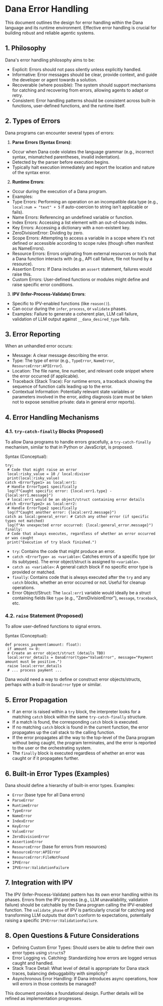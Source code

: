 # Dana Error Handling

This document outlines the design for error handling within the Dana language and its runtime environment. Effective error handling is crucial for building robust and reliable agentic systems.

## 1. Philosophy

Dana's error handling philosophy aims to be:

* Explicit: Errors should not pass silently unless explicitly handled.
* Informative: Error messages should be clear, provide context, and guide the developer or agent towards a solution.
* Recoverable (where possible): The system should support mechanisms for catching and recovering from errors, allowing agents to adapt or retry.
* Consistent: Error handling patterns should be consistent across built-in functions, user-defined functions, and the runtime itself.

## 2. Types of Errors

Dana programs can encounter several types of errors:

1. **Parse Errors (Syntax Errors)**:
 * Occur when Dana code violates the language grammar (e.g., incorrect syntax, mismatched parentheses, invalid indentation).
 * Detected by the parser before execution begins.
 * Typically halt execution immediately and report the location and nature of the syntax error.

2. **Runtime Errors**:
 * Occur during the execution of a Dana program.
 * Examples:
 * Type Errors: Performing an operation on an incompatible data type (e.g., `local:num = "text" + 5` if auto-coercion to string isn't applicable or fails).
 * Name Errors: Referencing an undefined variable or function.
 * Index Errors: Accessing a list element with an out-of-bounds index.
 * Key Errors: Accessing a dictionary with a non-existent key.
 * ZeroDivisionError: Dividing by zero.
 * Scope Errors: Attempting to access a variable in a scope where it's not defined or accessible according to scope rules (though often manifest as NameErrors).
 * Resource Errors: Errors originating from external resources or tools that a Dana function interacts with (e.g., API call failure, file not found by a resource).
 * Assertion Errors: If Dana includes an `assert` statement, failures would raise this.
 * Custom Errors: User-defined functions or modules might define and raise specific error conditions.

3. **IPV (Infer-Process-Validate) Errors**:
 * Specific to IPV-enabled functions (like `reason()`).
 * Can occur during the `infer`, `process`, or `validate` phases.
 * Examples: Failure to generate a coherent plan, LLM call failure, validation of LLM output against `__dana_desired_type` fails.

## 3. Error Reporting

When an unhandled error occurs:

* Message: A clear message describing the error.
* Type: The type of error (e.g., `TypeError`, `NameError`, `ResourceError:APIError`).
* Location: The file name, line number, and relevant code snippet where the error occurred (if applicable).
* Traceback (Stack Trace): For runtime errors, a traceback showing the sequence of function calls leading up to the error.
* Contextual Information: Potentially relevant state variables or parameters involved in the error, aiding diagnosis (care must be taken not to expose sensitive private: data in general error reports).

## 4. Error Handling Mechanisms

### 4.1. `try-catch-finally` Blocks (Proposed)

To allow Dana programs to handle errors gracefully, a `try-catch-finally` mechanism, similar to that in Python or JavaScript, is proposed.

Syntax (Conceptual):

```dana
try:
 # Code that might raise an error
 local:risky_value = 10 / local:divisor
 print(local:risky_value)
catch <ErrorType1> as local:err1:
 # Handle ErrorType1 specifically
 log(f"Caught specific error: {local:err1.type} - {local:err1.message}")
 # local:err1 would be an object/struct containing error details
catch <ErrorType2> as local:err2:
 # Handle ErrorType2 specifically
 log(f"Caught another error: {local:err2.message}")
catch as local:general_error: # Catch any other error (if specific types not matched)
 log(f"An unexpected error occurred: {local:general_error.message}")
finally:
 # Code that always executes, regardless of whether an error occurred or was caught
 print("Execution of try block finished.")
```

* `try`: Contains the code that might produce an error.
* `catch <ErrorType> as <variable>`: Catches errors of a specific type (or its subtypes). The error object/struct is assigned to `<variable>`.
* `catch as <variable>`: A general catch block if no specific error type is provided or matched.
* `finally`: Contains code that is always executed after the `try` and any `catch` blocks, whether an error occurred or not. Useful for cleanup operations.
* Error Object/Struct: The `local:err1` variable would ideally be a struct containing fields like `type` (e.g., "ZeroDivisionError"), `message`, `traceback`, etc.

### 4.2. `raise` Statement (Proposed)

To allow user-defined functions to signal errors.

Syntax (Conceptual):

```dana
def process_payment(amount: float):
 if amount <= 0:
 # Create an error object/struct (details TBD)
 local:error_details = DanaError(type="ValueError", message="Payment amount must be positive.")
 raise local:error_details
 # ... process payment ...
```
Dana would need a way to define or construct error objects/structs, perhaps with a built-in `DanaError` type or similar.

## 5. Error Propagation

* If an error is raised within a `try` block, the interpreter looks for a matching `catch` block within the same `try-catch-finally` structure.
* If a match is found, the corresponding `catch` block is executed.
* If no matching `catch` block is found in the current function, the error propagates up the call stack to the calling function.
* If the error propagates all the way to the top-level of the Dana program without being caught, the program terminates, and the error is reported to the user or the orchestrating system.
* The `finally` block is executed regardless of whether an error was caught or if it propagates further.

## 6. Built-in Error Types (Examples)

Dana should define a hierarchy of built-in error types. Examples:

* `Error` (base type for all Dana errors)
 * `ParseError`
 * `RuntimeError`
 * `TypeError`
 * `NameError`
 * `IndexError`
 * `KeyError`
 * `ValueError`
 * `ZeroDivisionError`
 * `AssertionError`
 * `ResourceError` (base for errors from resources)
 * `ResourceError:APIError`
 * `ResourceError:FileNotFound`
 * `IPVError`
 * `IPVError:ValidationFailure`

## 7. Integration with IPV

The IPV (Infer-Process-Validate) pattern has its own error handling within its phases. Errors from the IPV process (e.g., LLM unavailability, validation failure) should be catchable by the Dana program calling the IPV-enabled function. The `validate_phase` of IPV is particularly crucial for catching and transforming LLM outputs that don't conform to expectations, potentially raising a specific `IPVError:ValidationFailure`.

## 8. Open Questions & Future Considerations

* Defining Custom Error Types: Should users be able to define their own error types using `struct`s?
* Error Logging vs. Catching: Standardizing how errors are logged versus caught and handled.
* Stack Trace Detail: What level of detail is appropriate for Dana stack traces, balancing debuggability with simplicity?
* Asynchronous Error Handling: If Dana introduces async operations, how will errors in those contexts be managed?

This document provides a foundational design. Further details will be refined as implementation progresses.